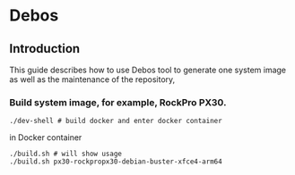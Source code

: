 # Debos

## Introduction

This guide describes how to use Debos tool to generate one system image as well
as the maintenance of the repository,

### Build system image, for example, RockPro PX30.

    ./dev-shell # build docker and enter docker container

in Docker container

    ./build.sh # will show usage
    ./build.sh px30-rockpropx30-debian-buster-xfce4-arm64

